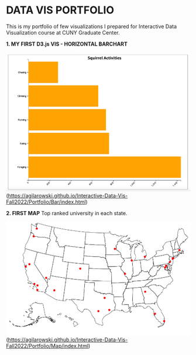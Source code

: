 # DATA VIS PORTFOLIO

This is my portfolio of few visualizations I prepared for Interactive Data Visualization course at CUNY Graduate Center.

**1. MY FIRST D3.js VIS - HORIZONTAL BARCHART**

![Horizontal Barchart](Bar/Bar_chart.png)(https://agilarowski.github.io/Interactive-Data-Vis-Fall2022/Portfolio/Bar/index.html)

**2. FIRST MAP** Top ranked university in each state.

![US Universities Map](Map/Simple_map.png)(https://agilarowski.github.io/Interactive-Data-Vis-Fall2022/Portfolio/Map/index.html)